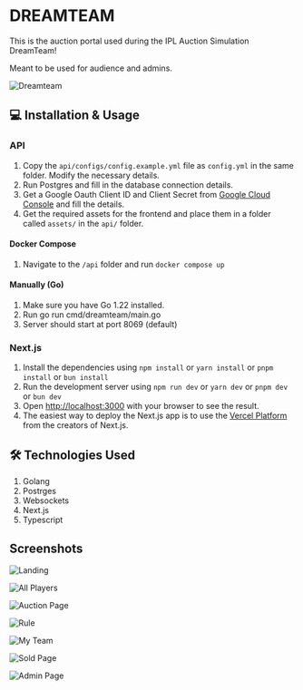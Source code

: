 # DREAMTEAM

This is the auction portal used during the IPL Auction Simulation DreamTeam!

Meant to be used for audience and admins.

![Dreamteam](https://github.com/user-attachments/assets/a607abd8-2a5f-40ad-8abc-31d776d7d848)


## 💻 Installation & Usage
### API
1. Copy the `api/configs/config.example.yml` file as `config.yml` in the same folder. Modify the necessary details.
1. Run Postgres and fill in the database connection details.
1. Get a Google Oauth Client ID and Client Secret from [Google Cloud Console](https://console.cloud.google.com/) and fill the details.
1. Get the required assets for the frontend and place them in a folder called `assets/` in the `api/` folder.


#### Docker Compose
1. Navigate to the `/api` folder and run `docker compose up`

#### Manually (Go)
1. Make sure you have Go 1.22 installed.
1. Run go run cmd/dreamteam/main.go
1. Server should start at port 8069 (default)

### Next.js
1. Install the dependencies using `npm install` or `yarn install` or `pnpm install` or `bun install`
1. Run the development server using `npm run dev` or `yarn dev` or `pnpm dev` or `bun dev`
1. Open [http://localhost:3000](http://localhost:3000) with your browser to see the result.
1. The easiest way to deploy the Next.js app is to use the [Vercel Platform](https://vercel.com/new?utm_medium=default-template&filter=next.js&utm_source=create-next-app&utm_campaign=create-next-app-readme) from the creators of Next.js.



## ️️🛠️ Technologies Used
1. Golang
1. Postrges
1. Websockets
1. Next.js
1. Typescript

## Screenshots

![Landing](https://github.com/user-attachments/assets/5df28007-0768-4665-9008-565067e27ba9)

![All Players](https://github.com/user-attachments/assets/0fd09d59-6f22-4830-bca4-336abcee2438)

![Auction Page](https://github.com/user-attachments/assets/b9ecf6b9-bd5b-45da-9284-5d89071dab25)

![Rule](https://github.com/user-attachments/assets/234f5db7-3e63-4cd7-9458-740a78b9ab57)

![My Team](https://github.com/user-attachments/assets/75552363-9caa-4a3f-8837-7a7441808418)

![Sold Page](https://github.com/user-attachments/assets/efcbb13b-6871-4c29-839b-e95f7982ff74)

![Admin Page](https://github.com/user-attachments/assets/eb78a4d7-2d1d-4517-8eb2-4c4eeb79f9d8)
